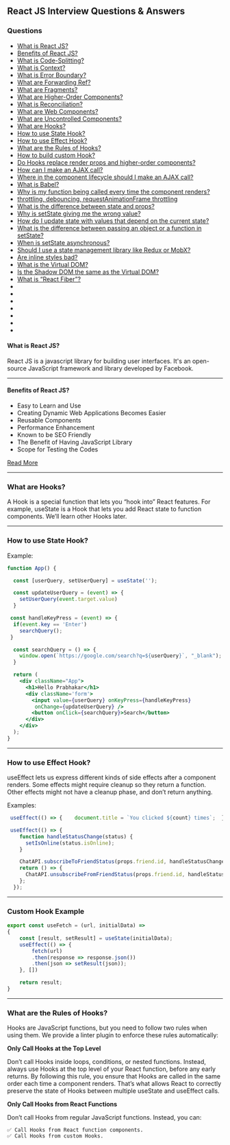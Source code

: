 ## React JS Interview Questions & Answers

### Questions
- [What is React JS?](#what-is-react-js)
- [Benefits of React JS?](#benefits-of-react-js)
- [What is Code-Splitting?](#)
- [What is Context?](#)
- [What is Error Boundary?](#)
- [What are Forwarding Ref?](#)
- [What are Fragments?](#)
- [What are Higher-Order Components?](#)
- [What is Reconciliation?](#)
- [What are Web Components?](#)
- [What are Uncontrolled Components?](#)
- [What are Hooks?](#)
- [How to use State Hook?](#)
- [How to use Effect Hook?](#)
- [What are the Rules of Hooks?](#)
- [How to build custom Hook?](#)
- [Do Hooks replace render props and higher-order components?](#)
- [How can I make an AJAX call?](#)
- [Where in the component lifecycle should I make an AJAX call? ](#)
- [What is Babel?](#)
- [Why is my function being called every time the component renders?](#)
- [throttling, debouncing, requestAnimationFrame throttling](#)
- [What is the difference between state and props? ](#)
- [Why is setState giving me the wrong value?](#)
- [How do I update state with values that depend on the current state?](#)
- [What is the difference between passing an object or a function in setState?](#)
- [When is setState asynchronous?](#)
- [Should I use a state management library like Redux or MobX?](#)
- [Are inline styles bad?](#)
- [What is the Virtual DOM?](#)
- [Is the Shadow DOM the same as the Virtual DOM?](#)
- [What is “React Fiber”?](#)
- [](#)
- [](#)
- [](#)
- [](#)
- [](#)
- [](#)
- [](#)


#### What is React JS?
React JS is a javascript library for building user interfaces.
It's an open-source JavaScript framework and library developed by Facebook.
***
#### Benefits of React JS?
* Easy to Learn and Use
* Creating Dynamic Web Applications Becomes Easier
* Reusable Components
* Performance Enhancement
* Known to be SEO Friendly
* The Benefit of Having JavaScript Library
* Scope for Testing the Codes

[Read More](https://www.javatpoint.com/pros-and-cons-of-react)
***

### What are Hooks?

A Hook is a special function that lets you “hook into” React features. For example, useState is a Hook that lets you add React state to function components. We’ll learn other Hooks later.

***
### How to use State Hook?

Example:

```jsx
function App() {

  const [userQuery, setUserQuery] = useState('');

  const updateUserQuery = (event) => {
    setUserQuery(event.target.value)
  }

 const handleKeyPress = (event) => {
  if(event.key == 'Enter')
    searchQuery();
 }

  const searchQuery = () => {
    window.open(`https://google.com/search?q=${userQuery}`, "_blank");
  }

  return (
    <div className="App">
      <h1>Hello Prabhakar</h1>
      <div className='form'>
        <input value={userQuery} onKeyPress={handleKeyPress}
         onChange={updateUserQuery} />
        <button onClick={searchQuery}>Search</button>
      </div>
    </div>
  );
}
```
***

### How to use Effect Hook?

useEffect lets us express different kinds of side effects after a component renders. Some effects might require cleanup so they return a function. Other effects might not have a cleanup phase, and don’t return anything.

Examples:

```jsx
 useEffect(() => {    document.title = `You clicked ${count} times`;  });
 ```

```jsx
 useEffect(() => {
    function handleStatusChange(status) {
      setIsOnline(status.isOnline);
    }

    ChatAPI.subscribeToFriendStatus(props.friend.id, handleStatusChange);
    return () => {
      ChatAPI.unsubscribeFromFriendStatus(props.friend.id, handleStatusChange);
    };
  });
```
***

### Custom Hook Example

```js
export const useFetch = (url, initialData) =>
{
    const [result, setResult] = useState(initialData);
    useEffect(() => {
        fetch(url)
        .then(response => response.json())
        .then(json => setResult(json));
    }, [])

    return result;
}
```



***
### What are the Rules of Hooks?
Hooks are JavaScript functions, but you need to follow two rules when using them. We provide a linter plugin to enforce these rules automatically:

**Only Call Hooks at the Top Level**

Don’t call Hooks inside loops, conditions, or nested functions. Instead, always use Hooks at the top level of your React function, before any early returns. By following this rule, you ensure that Hooks are called in the same order each time a component renders. That’s what allows React to correctly preserve the state of Hooks between multiple useState and useEffect calls. 

**Only Call Hooks from React Functions**

Don’t call Hooks from regular JavaScript functions. Instead, you can:

    ✅ Call Hooks from React function components.
    ✅ Call Hooks from custom Hooks.


